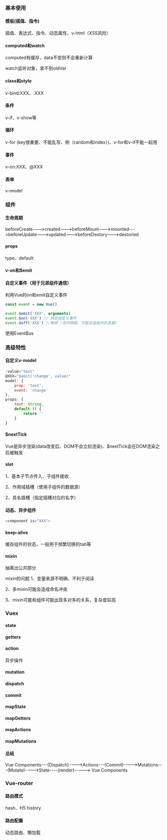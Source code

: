 ### 基本使用
#### 模板(插值、指令)
插值、表达式、指令、动态属性、v-html（XSS风险）
#### computed和watch
computed有缓存，data不变则不会重新计算

watch监听对象，拿不到oldVal
#### class和style
v-bind:XXX、:XXX
#### 条件
v-if、v-show等
#### 循环
v-for (key很重要、不能乱写、例（random和index）)、v-for和v-if不能一起用
#### 事件
v-on:XXX、@XXX
#### 表单
v-model
### 组件
#### 生命周期
beforeCreate--->created--->beforeMount--->mounted--->beforeUpdate--->updated--->beforeDestory--->destoried
#### props
type、default
#### v-on和$emit
#### 自定义事件（用于兄弟组件通信）
利用Vue的on和emit自定义事件
```js
const event = new Vue()

event.$emit('XXX', arguments)
event.$on('XXX') // 绑定自定义事件
event.$off('XXX') //解绑 (及时销毁，可能会造成内存泄漏)
```
使用EventBus
### 高级特性
#### 自定义v-model
```js
:value="text"
@XXX="$emit('change', value)"
model: {
    prop: 'text',
    event: 'change'
},
props: {
    text: String,
    default () {
        return ''
    }
}
```
#### $nextTick
Vue是异步渲染(data改变后、DOM不会立刻渲染)、$nextTick会在DOM渲染之后被触发
#### slot
1、基本子节点传入、子组件接收

2、作用域插槽（使用子组件的数据源）

2、具名插槽（指定插槽对应的名字）
#### 动态、异步组件
```js
<component is="XXX">
```
#### keep-alive
缓存组件的状态，一般用于频繁切换的tab等
#### mixin
抽离出公共部分

mixin的问题
1、变量来源不明确、不利于阅读

2、多mixin可能会造成命名冲突

3、mixin可能和组件可能出现多对多的关系，复杂度较高

### Vuex
#### state
#### getters
#### action
异步操作
#### mutation
#### dispatch
#### commit
#### mapState
#### mapGetters
#### mapActions
#### mapMutations
#### 总结
Vue Components---(Dispatch)---->Actions---(Commit)---->Mutations---(Mutate)---->State----(render)-----> Vue Components
### Vue-router
#### 路由模式
hash、H5 history
#### 路由配置
动态路由、懒加载
